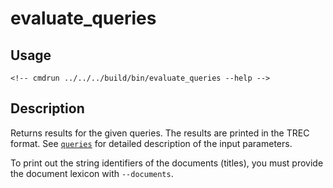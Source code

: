 # evaluate_queries

## Usage

```
<!-- cmdrun ../../../build/bin/evaluate_queries --help -->
```

## Description

Returns results for the given queries. The results are printed in the
TREC format. See [`queries`](queries.html) for detailed description of
the input parameters.

To print out the string identifiers of the documents (titles), you must
provide the document lexicon with `--documents`.
